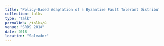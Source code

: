 ```yaml
---
title: "Policy-Based Adaptation of a Byzantine Fault Tolerant Distributed Graph Database"
collection: talks
type: "Talk"
permalink: /talks/8
venue: "SRDS 2018"
date: 2018
location: "Salvador"
---
```

